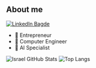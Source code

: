## About me

[![LinkedIn Bagde](https://img.shields.io/badge/LinkedIn-0077B5?style=for-the-badge&logo=linkedin&logoColor=white)](https://www.linkedin.com/in/israelbraitt/)

- :money_with_wings: Entrepreneur
- :floppy_disk: Computer Engineer
- :robot: AI Specialist

![Israel GitHub Stats](https://github-readme-stats.vercel.app/api?username=israelbraitt&show_icons=true&title_color=fff&icon_color=79ff97&text_color=9f9f9f&bg_color=2b2b2b)
![Top Langs](https://github-readme-stats.vercel.app/api/top-langs/?username=israelbraitt&show_icons=true&layout=compact&langs_count=10&title_color=fff&icon_color=79ff97&text_color=9f9f9f&bg_color=2b2b2b)

<!--
**israelbraitt/israelbraitt** is a ✨ _special_ ✨ repository because its `README.md` (this file) appears on your GitHub profile.
